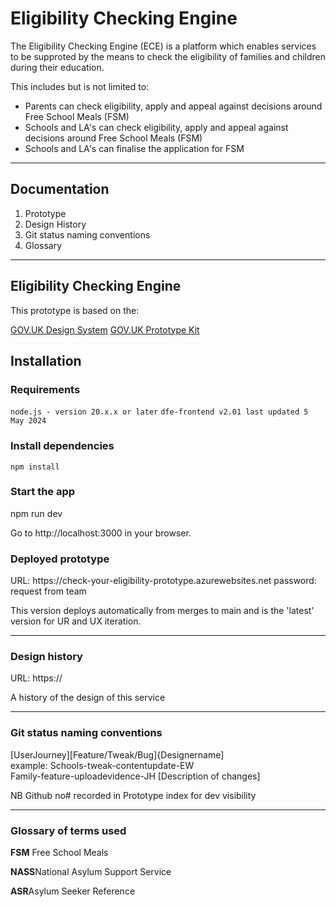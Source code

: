 <h1>Eligibility Checking Engine</h1>

The Eligibility Checking Engine (ECE) is a platform which enables services to be supproted by the means to check the eligibility of families and children during their education.

This includes but is not limited to:
- Parents can check eligibility, apply and appeal against decisions around Free School Meals (FSM)
- Schools and LA's can check eligibility, apply and appeal against decisions around Free School Meals (FSM)
- Schools and LA's can finalise the application for FSM

---------------------------------------------------------------------------------

<h2>Documentation</h2>
<ol>
  <li>
    Prototype
  </li>
   <li>
    Design History
  </li>
  <li>
    Git status naming conventions
  </li>
  <li>
    Glossary
  </li>
</ol>

---------------------------------------------------------------------------------

<h2>Eligibility Checking Engine</h2>
This prototype is based on the:

<a href="https://design-system.service.gov.uk/components/">GOV.UK Design System</a>
<a href="https://design-system.service.gov.uk/components/">GOV.UK Prototype Kit</a>

<h2>Installation</h2>

<h3>Requirements</h3>
<code>node.js - version 20.x.x or later</code>
<code>dfe-frontend v2.01 last updated 5 May 2024</code>

<h3>Install dependencies</h3>
<code>npm install</code>

<h3>Start the app</h3>
npm run dev

Go to http://localhost:3000 in your browser.

<h3>Deployed prototype</h3>
URL: https://check-your-eligibility-prototype.azurewebsites.net
password: request from team

This version deploys automatically from merges to main and is the 'latest' version for UR and UX iteration.

---------------------------------------------------------------------------------

<h3>Design history</h3>
URL: https://

A history of the design of this service

---------------------------------------------------------------------------------
<h3>Git status naming conventions</h3>

[UserJourney][Feature/Tweak/Bug]{Designername]
<br>
example:
Schools-tweak-contentupdate-EW
<br>Family-feature-uploadevidence-JH
[Description of changes]

NB Github no# recorded in Prototype index for dev visibility

---------------------------------------------------------------------------------

<h3>Glossary of terms used</h3>

<p><b>FSM</b> Free School Meals</p>
<p><b>NASS</b>National Asylum Support Service</p>
<p><b>ASR</b>Asylum Seeker Reference</p>

